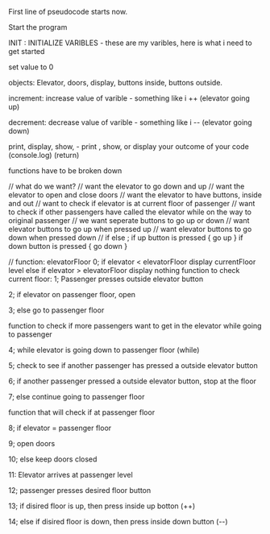 First line of pseudocode starts now.

Start the program

INIT : INITIALIZE VARIBLES - these are my varibles, here is what i need to get started

set value to 0 

objects: Elevator, doors, display, buttons inside, buttons outside. 

increment: increase value of varible - something like i ++ (elevator going up)

decrement: decrease value of varible - something like i -- (elevator going down)

print, display, show, - print , show, or display your outcome of your code (console.log) (return) 

functions have to be broken down 

// what do we want?
// want the elevator to go down and up
// want the elevator to open and close doors
// want the elevator to have buttons, inside and out
// want to check if elevator is at current floor of passenger
// want to check if other passengers have called the elevator while on the way to original passenger
// we want seperate buttons to go up or down
// want elevator buttons to go up when pressed up
// want elevator buttons to go down when pressed down
// if else ; if up button is pressed {
    go up
}
if down button is pressed {
    go down 
}

// 
    function:  elevatorFloor
0; if elevator < elevatorFloor display currentFloor level 
    else if elevator > elevatorFloor display nothing
    function to check current floor:
1; Passenger presses outside elevator button

2; if elevator on passenger floor, open

3; else go to passenger floor

function to check if more passengers want to get in the elevator while going to passenger 

4; while elevator is going down to passenger floor (while)

5; check to see if another passenger has pressed a outside elevator button

6; if another passenger pressed a outside elevator button, stop at the floor

7; else continue going to passenger floor

function that will check if at passenger floor

8; if elevator = passenger floor 

9; open doors 

10; else keep doors closed 

11: Elevator arrives at passenger level

12; passenger presses desired floor button

13; if disired floor is up, then press inside up botton  (++)

14; else if disired floor is down, then press inside down button (--)




